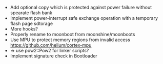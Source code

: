 * Add optional copy which is protected against power failure without spearate flash bank
* Implement power-interrupt safe exchange operation with a temporary flash page sdtorage
* More hooks?
* Properly rename to moonboot from moonshine/moonboots
* Use MPU to protect memory regions from invalid access https://github.com/helium/cortex-mpu
* => use pow2::Pow2 for linker scripts?
* Implement signature check in Bootloader
